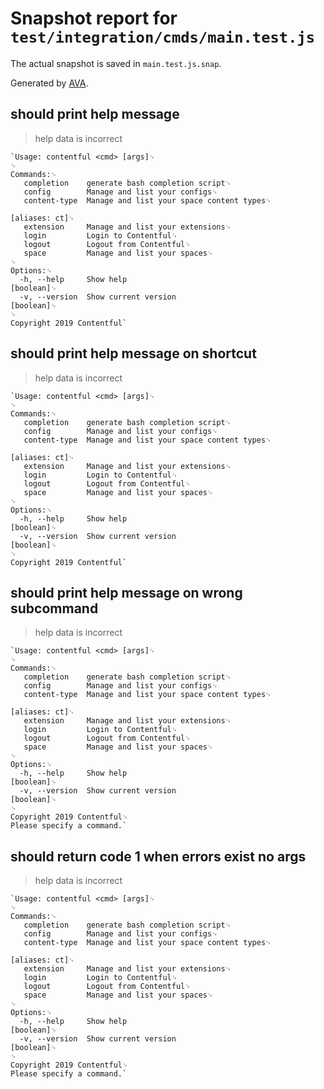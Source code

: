 # Snapshot report for `test/integration/cmds/main.test.js`

The actual snapshot is saved in `main.test.js.snap`.

Generated by [AVA](https://ava.li).

## should print help message

> help data is incorrect

    `Usage: contentful <cmd> [args]␊
    ␊
    Commands:␊
       completion    generate bash completion script␊
       config        Manage and list your configs␊
       content-type  Manage and list your space content types␊
                                                                       [aliases: ct]␊
       extension     Manage and list your extensions␊
       login         Login to Contentful␊
       logout        Logout from Contentful␊
       space         Manage and list your spaces␊
    ␊
    Options:␊
      -h, --help     Show help                                             [boolean]␊
      -v, --version  Show current version                                  [boolean]␊
    ␊
    Copyright 2019 Contentful`

## should print help message on shortcut

> help data is incorrect

    `Usage: contentful <cmd> [args]␊
    ␊
    Commands:␊
       completion    generate bash completion script␊
       config        Manage and list your configs␊
       content-type  Manage and list your space content types␊
                                                                       [aliases: ct]␊
       extension     Manage and list your extensions␊
       login         Login to Contentful␊
       logout        Logout from Contentful␊
       space         Manage and list your spaces␊
    ␊
    Options:␊
      -h, --help     Show help                                             [boolean]␊
      -v, --version  Show current version                                  [boolean]␊
    ␊
    Copyright 2019 Contentful`

## should print help message on wrong subcommand

> help data is incorrect

    `Usage: contentful <cmd> [args]␊
    ␊
    Commands:␊
       completion    generate bash completion script␊
       config        Manage and list your configs␊
       content-type  Manage and list your space content types␊
                                                                       [aliases: ct]␊
       extension     Manage and list your extensions␊
       login         Login to Contentful␊
       logout        Logout from Contentful␊
       space         Manage and list your spaces␊
    ␊
    Options:␊
      -h, --help     Show help                                             [boolean]␊
      -v, --version  Show current version                                  [boolean]␊
    ␊
    Copyright 2019 Contentful␊
    Please specify a command.`

## should return code 1 when errors exist no args

> help data is incorrect

    `Usage: contentful <cmd> [args]␊
    ␊
    Commands:␊
       completion    generate bash completion script␊
       config        Manage and list your configs␊
       content-type  Manage and list your space content types␊
                                                                       [aliases: ct]␊
       extension     Manage and list your extensions␊
       login         Login to Contentful␊
       logout        Logout from Contentful␊
       space         Manage and list your spaces␊
    ␊
    Options:␊
      -h, --help     Show help                                             [boolean]␊
      -v, --version  Show current version                                  [boolean]␊
    ␊
    Copyright 2019 Contentful␊
    Please specify a command.`
